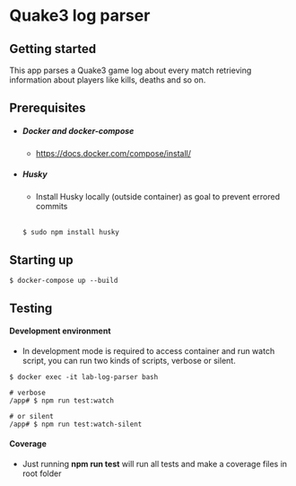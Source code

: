 # Quake3 log parser

## Getting started

This app parses a Quake3 game log about every match retrieving information about players like kills, deaths and so on.

## Prerequisites

- ##### Docker and docker-compose
    - https://docs.docker.com/compose/install/

- ##### Husky
    - Install Husky locally (outside container) as goal to prevent errored commits
    
    <br>
     
    ```
    $ sudo npm install husky
    ```

## Starting up

```
$ docker-compose up --build
```

## Testing

#### Development environment
- In development mode is required to access container and run watch script, you can run two kinds of
scripts, verbose or silent.

```
$ docker exec -it lab-log-parser bash

# verbose
/app# $ npm run test:watch

# or silent
/app# $ npm run test:watch-silent
```
#### Coverage

- Just running <strong>npm run test</strong> will run all tests and make a coverage files in root folder